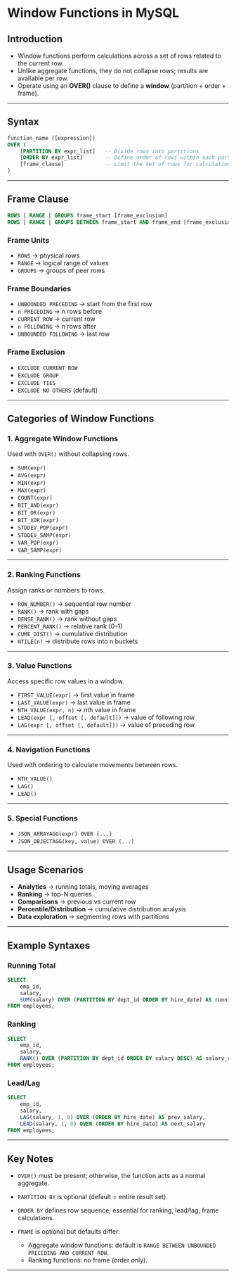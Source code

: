 

# Window Functions in MySQL

## Introduction

* Window functions perform calculations across a set of rows related to the current row.
* Unlike aggregate functions, they do not collapse rows; results are available per row.
* Operate using an **OVER()** clause to define a **window** (partition + order + frame).

---

## Syntax

```sql
function_name ([expression]) 
OVER (
    [PARTITION BY expr_list]   -- Divide rows into partitions
    [ORDER BY expr_list]       -- Define order of rows within each partition
    [frame_clause]             -- Limit the set of rows for calculation
)
```

---

## Frame Clause

```sql
ROWS | RANGE | GROUPS frame_start [frame_exclusion]
ROWS | RANGE | GROUPS BETWEEN frame_start AND frame_end [frame_exclusion]
```

### Frame Units

* `ROWS` → physical rows
* `RANGE` → logical range of values
* `GROUPS` → groups of peer rows

### Frame Boundaries

* `UNBOUNDED PRECEDING` → start from the first row
* `n PRECEDING` → n rows before
* `CURRENT ROW` → current row
* `n FOLLOWING` → n rows after
* `UNBOUNDED FOLLOWING` → last row

### Frame Exclusion

* `EXCLUDE CURRENT ROW`
* `EXCLUDE GROUP`
* `EXCLUDE TIES`
* `EXCLUDE NO OTHERS` (default)

---

## Categories of Window Functions

### 1. Aggregate Window Functions

Used with `OVER()` without collapsing rows.

* `SUM(expr)`
* `AVG(expr)`
* `MIN(expr)`
* `MAX(expr)`
* `COUNT(expr)`
* `BIT_AND(expr)`
* `BIT_OR(expr)`
* `BIT_XOR(expr)`
* `STDDEV_POP(expr)`
* `STDDEV_SAMP(expr)`
* `VAR_POP(expr)`
* `VAR_SAMP(expr)`

---

### 2. Ranking Functions

Assign ranks or numbers to rows.

* `ROW_NUMBER()` → sequential row number
* `RANK()` → rank with gaps
* `DENSE_RANK()` → rank without gaps
* `PERCENT_RANK()` → relative rank (0–1)
* `CUME_DIST()` → cumulative distribution
* `NTILE(n)` → distribute rows into n buckets

---

### 3. Value Functions

Access specific row values in a window.

* `FIRST_VALUE(expr)` → first value in frame
* `LAST_VALUE(expr)` → last value in frame
* `NTH_VALUE(expr, n)` → nth value in frame
* `LEAD(expr [, offset [, default]])` → value of following row
* `LAG(expr [, offset [, default]])` → value of preceding row

---

### 4. Navigation Functions

Used with ordering to calculate movements between rows.

* `NTH_VALUE()`
* `LAG()`
* `LEAD()`

---

### 5. Special Functions

* `JSON_ARRAYAGG(expr) OVER (...)`
* `JSON_OBJECTAGG(key, value) OVER (...)`

---

## Usage Scenarios

* **Analytics** → running totals, moving averages
* **Ranking** → top-N queries
* **Comparisons** → previous vs current row
* **Percentile/Distribution** → cumulative distribution analysis
* **Data exploration** → segmenting rows with partitions

---

## Example Syntaxes

### Running Total

```sql
SELECT 
    emp_id,
    salary,
    SUM(salary) OVER (PARTITION BY dept_id ORDER BY hire_date) AS running_total
FROM employees;
```

### Ranking

```sql
SELECT 
    emp_id,
    salary,
    RANK() OVER (PARTITION BY dept_id ORDER BY salary DESC) AS salary_rank
FROM employees;
```

### Lead/Lag

```sql
SELECT 
    emp_id,
    salary,
    LAG(salary, 1, 0) OVER (ORDER BY hire_date) AS prev_salary,
    LEAD(salary, 1, 0) OVER (ORDER BY hire_date) AS next_salary
FROM employees;
```

---

## Key Notes

* `OVER()` must be present; otherwise, the function acts as a normal aggregate.
* `PARTITION BY` is optional (default = entire result set).
* `ORDER BY` defines row sequence; essential for ranking, lead/lag, frame calculations.
* `FRAME` is optional but defaults differ:

  * Aggregate window functions: default is `RANGE BETWEEN UNBOUNDED PRECEDING AND CURRENT ROW`.
  * Ranking functions: no frame (order only).

---

